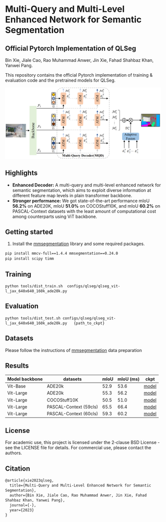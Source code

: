 
# Multi-Query and Multi-Level Enhanced Network for Semantic Segmentation
## Official Pytorch Implementation of QLSeg

Bin Xie, Jiale Cao, Rao Muhammad Anwer, Jin Xie, Fahad Shahbaz Khan, Yanwei Pang.

This repository contains the official Pytorch implementation of training & evaluation code and the pretrained models for QLSeg.


<img src="resources/qlseg_arch.png">


## Highlights
* **Enhanced Decoder:**  A multi-query and multi-level enhanced network for semantic segmentation, which aims to exploit
diverse information at different feature map levels in plain transformer backbone.
* **Stronger performance:** We got state-of-the-art performance mIoU **56.2%** on ADE20K, mIoU **51.0%** on COCOStuff10K, and mIoU **60.2%** on PASCAL-Context datasets with the least amount of computational cost among counterparts using ViT backbone. 


## Getting started 

1. Install the [mmsegmentation](https://github.com/open-mmlab/mmsegmentation) library and some required packages.

```bash
pip install mmcv-full==1.4.4 mmsegmentation==0.24.0
pip install scipy timm
```
## Training
```
python tools/dist_train.sh  configs/qlseg/qlseg_vit-l_jax_640x640_160k_ade20k.py 
```
## Evaluation
```
python tools/dist_test.sh configs/qlseg/qlseg_vit-l_jax_640x640_160k_ade20k.py   {path_to_ckpt}
```

## Datasets
Please follow the instructions of [mmsegmentation](https://github.com/open-mmlab/mmsegmentation) data preparation

## Results
| Model backbone        | datasets               | mIoU | mIoU (ms) | ckpt |
| ------------------ |------------------------|------|-----------|---
Vit-Base | ADE20k                 | 52.9 | 53.6      |[model](https://cloudstor.aarnet.edu.au/plus/s/k0xOaxYmENt6f0z) 
Vit-Large | ADE20k                 | 55.3 | 56.2      | [model](https://cloudstor.aarnet.edu.au/plus/s/sMDAzsMjq39bQBD) 
Vit-Large | COCOStuff10K           | 50.5 | 51.0      | [model](https://cloudstor.aarnet.edu.au/plus/s/3XKspneTKPcI3sx)
Vit-Large  | PASCAL-Context (59cls) | 65.5 | 66.4      | [model](https://cloudstor.aarnet.edu.au/plus/s/RGsAybjc5xLwpKK)
Vit-Large  | PASCAL-Context (60cls) | 59.3 | 60.2      | [model](https://cloudstor.aarnet.edu.au/plus/s/RGsAybjc5xLwpKK)



## License
For academic use, this project is licensed under the 2-clause BSD License - see the LICENSE file for details. For commercial use, please contact the authors.

## Citation
```
@article{xie2023qlseg,
  title={Multi-Query and Multi-Level Enhanced Network for Semantic Segmentation},
  author={Bin Xie, Jiale Cao, Rao Muhammad Anwer, Jin Xie, Fahad Shahbaz Khan, Yanwei Pang},
  journal={-},
  year={2023}
}
```
